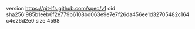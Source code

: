 version https://git-lfs.github.com/spec/v1
oid sha256:985b1eeb6f2e779b6108bd063e9e7e7f26da456ee1d32705482c164c4e26d2e0
size 4598
